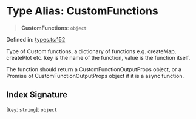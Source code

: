 # Type Alias: CustomFunctions

> **CustomFunctions**: `object`

Defined in: [types.ts:152](https://github.com/GeoDaCenter/openassistant/blob/f1f258826ab8e671a18170ebc60cc2939607e736/packages/core/src/types.ts#L152)

Type of Custom functions, a dictionary of functions e.g. createMap, createPlot etc.
key is the name of the function, value is the function itself.

The function should return a CustomFunctionOutputProps object, or a Promise of CustomFunctionOutputProps object if it is a async function.

## Index Signature

\[`key`: `string`\]: `object`
